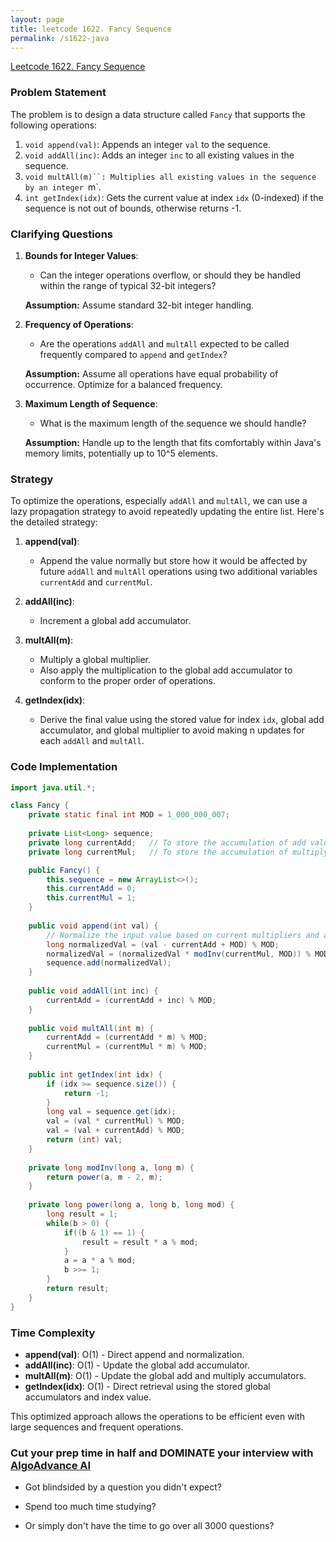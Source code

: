 ```yaml
---
layout: page
title: leetcode 1622. Fancy Sequence
permalink: /s1622-java
---
```

[Leetcode 1622. Fancy Sequence](https://algoadvance.github.io/algoadvance/l1622)
### Problem Statement

The problem is to design a data structure called `Fancy` that supports the following operations:
1. `void append(val)`: Appends an integer `val` to the sequence.
2. `void addAll(inc)`: Adds an integer `inc` to all existing values in the sequence.
3. `void multAll(m)``: Multiplies all existing values in the sequence by an integer `m`.
4. `int getIndex(idx)`: Gets the current value at index `idx` (0-indexed) if the sequence is not out of bounds, otherwise returns -1.

### Clarifying Questions

1. **Bounds for Integer Values**:
   - Can the integer operations overflow, or should they be handled within the range of typical 32-bit integers?
   
   **Assumption:** Assume standard 32-bit integer handling.

2. **Frequency of Operations**:
   - Are the operations `addAll` and `multAll` expected to be called frequently compared to `append` and `getIndex`?
   
   **Assumption:** Assume all operations have equal probability of occurrence. Optimize for a balanced frequency.

3. **Maximum Length of Sequence**:
   - What is the maximum length of the sequence we should handle?
   
   **Assumption:** Handle up to the length that fits comfortably within Java's memory limits, potentially up to 10^5 elements.

### Strategy

To optimize the operations, especially `addAll` and `multAll`, we can use a lazy propagation strategy to avoid repeatedly updating the entire list. Here's the detailed strategy:

1. **append(val)**:
   - Append the value normally but store how it would be affected by future `addAll` and `multAll` operations using two additional variables `currentAdd` and `currentMul`.
   
2. **addAll(inc)**:
   - Increment a global add accumulator.

3. **multAll(m)**:
   - Multiply a global multiplier.
   - Also apply the multiplication to the global add accumulator to conform to the proper order of operations.
   
4. **getIndex(idx)**:
   - Derive the final value using the stored value for index `idx`, global add accumulator, and global multiplier to avoid making n updates for each `addAll` and `multAll`.

### Code Implementation

```java
import java.util.*;

class Fancy {
    private static final int MOD = 1_000_000_007;
    
    private List<Long> sequence;
    private long currentAdd;   // To store the accumulation of add values
    private long currentMul;   // To store the accumulation of multiply values

    public Fancy() {
        this.sequence = new ArrayList<>();
        this.currentAdd = 0;
        this.currentMul = 1;
    }
    
    public void append(int val) {
        // Normalize the input value based on current multipliers and adders
        long normalizedVal = (val - currentAdd + MOD) % MOD;
        normalizedVal = (normalizedVal * modInv(currentMul, MOD)) % MOD;
        sequence.add(normalizedVal);
    }
    
    public void addAll(int inc) {
        currentAdd = (currentAdd + inc) % MOD;
    }
    
    public void multAll(int m) {
        currentAdd = (currentAdd * m) % MOD;
        currentMul = (currentMul * m) % MOD;
    }
    
    public int getIndex(int idx) {
        if (idx >= sequence.size()) {
            return -1;
        }
        long val = sequence.get(idx);
        val = (val * currentMul) % MOD;
        val = (val + currentAdd) % MOD;
        return (int) val;
    }
    
    private long modInv(long a, long m) {
        return power(a, m - 2, m);
    }
    
    private long power(long a, long b, long mod) {
        long result = 1;
        while(b > 0) {
            if((b & 1) == 1) {
                result = result * a % mod;
            }
            a = a * a % mod;
            b >>= 1;
        }
        return result;
    }
}
```

### Time Complexity

- **append(val)**: O(1) - Direct append and normalization.
- **addAll(inc)**: O(1) - Update the global add accumulator.
- **multAll(m)**: O(1) - Update the global add and multiply accumulators.
- **getIndex(idx)**: O(1) - Direct retrieval using the stored global accumulators and index value.

This optimized approach allows the operations to be efficient even with large sequences and frequent operations.


### Cut your prep time in half and DOMINATE your interview with [AlgoAdvance AI](https://algoAdvance.com)

- Got blindsided by a question you didn't expect?

- Spend too much time studying?

- Or simply don't have the time to go over all 3000 questions?

